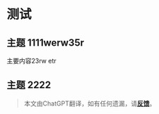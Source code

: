 # 测试

## 主题 1111werw35r

主要内容23rw etr

## 主题 2222

> 本文由ChatGPT翻译，如有任何遗漏，请[**反馈**](https://github.com/linyuxuanlin/Wiki_MkDocs/issues/new)。